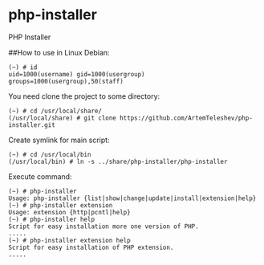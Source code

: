 php-installer
=============

PHP Installer

##How to use in Linux Debian:

```console
(~) # id
uid=1000(username) gid=1000(usergroup) groups=1000(usergroup),50(staff)
```

You need clone the project to some directory:
```console
(~) # cd /usr/local/share/
(/usr/local/share) # git clone https://github.com/ArtemTeleshev/php-installer.git
```

Create symlink for main script:
```console
(~) # cd /usr/local/bin
(/usr/local/bin) # ln -s ../share/php-installer/php-installer
```
Execute command:
```console
(~) # php-installer
Usage: php-installer {list|show|change|update|install|extension|help}
(~) # php-installer extension
Usage: extension {http|pcntl|help}
(~) # php-installer help
Script for easy installation more one version of PHP.
.....
(~) # php-installer extension help
Script for easy installation of PHP extension.
.....
```
